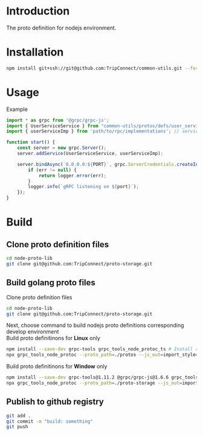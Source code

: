# Introduction
The proto definition for nodejs environment.

# Installation
```sh
npm install git+ssh://git@github.com:TripConnect/common-utils.git --force
```

# Usage
Example
```js
import * as grpc from '@grpc/grpc-js';
import { UserServiceService } from "common-utils/protos/defs/user_service_grpc_pb";
import { userServiceImp } from 'path/to/rpc/implementations'; // service rpc implementations as object here

function start() {
    const server = new grpc.Server();
    server.addService(UserServiceService, userServiceImp);

    server.bindAsync(`0.0.0.0:${PORT}`, grpc.ServerCredentials.createInsecure(), (err, port) => {
        if (err != null) {
            return logger.error(err);
        }
        logger.info(`gRPC listening on ${port}`);
    });
}
```

# Build
## Clone proto definition files
```sh
cd node-proto-lib
git clone git@github.com:TripConnect/proto-storage.git
```
## Build golang proto files
Clone proto definition files
```sh
cd node-proto-lib
git clone git@github.com:TripConnect/proto-storage.git
```
Next, choose command to build nodejs proto definitions corresponding develop environment  
Build proto definitinons for **Linux** only
```sh
npm install --save-dev grpc-tools grpc_tools_node_protoc_ts # Install required packages
npx grpc_tools_node_protoc --proto_path=./protos --js_out=import_style=commonjs,binary:./protos/defs --grpc_out=grpc_js:./protos/defs --plugin=protoc-gen-ts=./node_modules/.bin/protoc-gen-ts --ts_out=grpc_js:./protos/defs ./protos/*_service.proto # Build js and ts definitions
```
Build proto definitinons for **Window** only
```sh
npm install --save-dev grpc-tools@1.11.2 @grpc/grpc-js@1.6.6 grpc_tools_node_protoc_ts # Install required packages
npx grpc_tools_node_protoc --proto_path=./proto-storage --js_out=import_style=commonjs,binary:./protos --grpc_out=grpc_js:./protos --plugin=protoc-gen-ts="%cd%/node_modules/.bin/protoc-gen-ts.cmd" --ts_out=grpc_js:./protos ./proto-storage/protos/*_service.proto # Build js and ts definitions
```
## Publish to github registry
```sh
git add .
git commit -m "build: something"
git push
```
